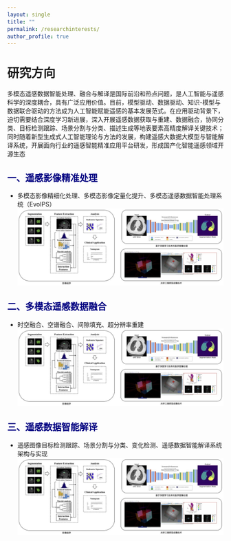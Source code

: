 ```yaml
---
layout: single
title: ""
permalink: /researchinterests/
author_profile: true
---
```

研究方向
===
多模态遥感数据智能处理、融合与解译是国际前沿和热点问题，是人工智能与遥感科学的深度耦合，具有广泛应用价值。目前，模型驱动、数据驱动、知识-模型与数据联合驱动的方法成为人工智能赋能遥感的基本发展范式。在应用驱动背景下，迫切需要结合深度学习新进展，深入开展遥感数据获取与重建、数据融合，协同分类、目标检测跟踪、场景分割与分类、描述生成等地表要素高精度解译关键技术；同时随着新型生成式人工智能理论与方法的发展，构建遥感大数据大模型与智能解译系统，开展面向行业的遥感智能精准应用平台研发，形成国产化智能遥感领域开源生态

<span style="color: navy">一、遥感影像精准处理</span>
---
+ 多模态影像精细化处理、多模态影像定量化提升、多模态遥感数据智能处理系统（EvoIPS）
![avatar](/images/医学影像.jpg)

<span style="color: navy">二、多模态遥感数据融合</span>
---
+ 时空融合、空谱融合、间隙填充、超分辨率重建
![avatar](/images/医学影像.jpg)

<span style="color: navy">三、遥感数据智能解译</span>
---
+ 遥感图像目标检测跟踪、场景分割与分类、变化检测、遥感数据智能解译系统架构与实现
![avatar](/images/医学影像.jpg)
